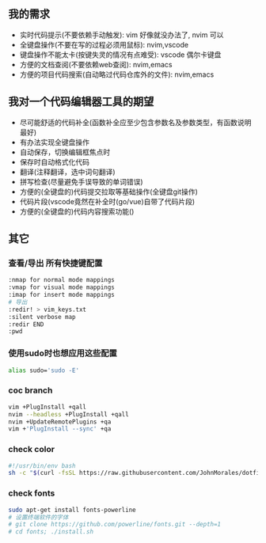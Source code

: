 ## 我的需求
- 实时代码提示(不要依赖手动触发):  vim 好像就没办法了, nvim 可以
- 全键盘操作(不要在写的过程必须用鼠标): nvim,vscode
- 键盘操作不能太卡(按键失灵的情况有点难受): vscode 偶尔卡键盘
- 方便的文档查阅(不要依赖web查阅): nvim,emacs
- 方便的项目代码搜索(自动略过代码仓库外的文件): nvim,emacs

## 我对一个代码编辑器工具的期望
- 尽可能舒适的代码补全(函数补全应至少包含参数名及参数类型，有函数说明最好)
- 有办法实现全键盘操作
- 自动保存，切换编辑框焦点时
- 保存时自动格式化代码
- 翻译(注释翻译，选中词句翻译)
- 拼写检查(尽量避免手误导致的单词错误)
- 方便的(全键盘的)代码提交拉取等基础操作(全键盘git操作)
- 代码片段(vscode竟然在补全时(go/vue)自带了代码片段)
- 方便的(全键盘的)代码内容搜索功能()

## 其它
### 查看/导出 所有快捷键配置
```bash
:nmap for normal mode mappings
:vmap for visual mode mappings
:imap for insert mode mappings
# 导出
:redir! > vim_keys.txt
:silent verbose map
:redir END
:pwd
```
### 使用sudo时也想应用这些配置
```bash
alias sudo='sudo -E'
```



### coc branch
```bash
vim +PlugInstall +qall
nvim --headless +PlugInstall +qall
nvim +UpdateRemotePlugins +qa
vim +'PlugInstall --sync' +qa
```

### check color
```bash
#!/usr/bin/env bash
sh -c "$(curl -fsSL https://raw.githubusercontent.com/JohnMorales/dotfiles/master/colors/24-bit-color.sh)"
```

### check fonts
```bash
sudo apt-get install fonts-powerline
# 设置终端软件的字体
# git clone https://github.com/powerline/fonts.git --depth=1
# cd fonts; ./install.sh
```

